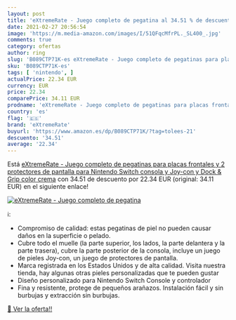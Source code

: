 ```yaml
---
layout: post
title: 'eXtremeRate - Juego completo de pegatina al 34.51 % de descuento'
date: 2021-02-27 20:56:54
image: 'https://m.media-amazon.com/images/I/51QFqcMfrPL._SL400_.jpg'
comments: true
category: ofertas
author: ring
slug: 'B089CTP71K-es eXtremeRate - Juego completo de pegatinas para placas...'
sku: 'B089CTP71K-es'
tags: [ 'nintendo', ]
actualPrice: 22.34 EUR
currency: EUR
price: 22.34
comparePrice: 34.11 EUR
prodname: 'eXtremeRate - Juego completo de pegatinas para placas frontales y 2 protectores de pantalla para Nintendo Switch  consola y Joy-con y Dock & Grip   color crema'
country: 'es'
flag: '🇪🇸'
brand: 'eXtremeRate'
buyurl: 'https://www.amazon.es/dp/B089CTP71K/?tag=tolees-21'
descuento: '34.51'
average: '22.34'
---
```


Está [eXtremeRate - Juego completo de pegatinas para placas frontales y 2 protectores de pantalla para Nintendo Switch  consola y Joy-con y Dock & Grip   color crema](https://www.amazon.es/dp/B089CTP71K/?tag=tolees-21) con 34.51 de descuento por 22.34 EUR (original: 34.11 EUR) en el siguiente enlace!

[![eXtremeRate - Juego completo de pegatina](https://m.media-amazon.com/images/I/51QFqcMfrPL._SL400_.jpg)](https://www.amazon.es/dp/B089CTP71K/?tag=tolees-21)

ℹ️:

- Compromiso de calidad: estas pegatinas de piel no pueden causar daños en la superficie o pelado.
- Cubre todo el muelle (la parte superior, los lados, la parte delantera y la parte trasera), cubre la parte posterior de la consola, incluye un juego de pieles Joy-con, un juego de protectores de pantalla.
- Marca registrada en los Estados Unidos y de alta calidad. Visita nuestra tienda, hay algunas otras pieles personalizadas que te pueden gustar
- Diseño personalizado para Nintendo Switch Console y controlador
- Fina y resistente, protege de pequeños arañazos. Instalación fácil y sin burbujas y extracción sin burbujas.

[🛒 Ver la oferta!!](https://www.amazon.es/dp/B089CTP71K/?tag=tolees-21)
